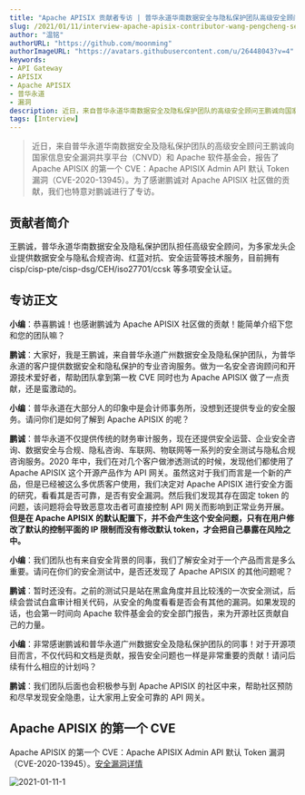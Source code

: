 ```yaml
---
title: "Apache APISIX 贡献者专访 | 普华永道华南数据安全与隐私保护团队高级安全顾问王鹏诚"
slug: /2021/01/11/interview-apache-apisix-contributor-wang-pengcheng-senior-security-advisor-of-pwc-south-china-data-security-and-privacy-protection-team
author: "温铭"
authorURL: "https://github.com/moonming"
authorImageURL: "https://avatars.githubusercontent.com/u/26448043?v=4"
keywords:
- API Gateway
- APISIX
- Apache APISIX
- 普华永道
- 漏洞
description: 近日，来自普华永道华南数据安全及隐私保护团队的高级安全顾问王鹏诚向国家信息安全漏洞共享平台（CNVD）和 Apache 软件基金会，报告了 Apache APISIX 的第一个 CVE：Apache APISIX Admin API 默认 Token 漏洞（CVE-2020-13945）。为了感谢鹏诚对 Apache APISIX 社区做的贡献，我们也特意对鹏诚进行了专访。
tags: [Interview]
---
```


> 近日，来自普华永道华南数据安全及隐私保护团队的高级安全顾问王鹏诚向国家信息安全漏洞共享平台（CNVD）和 Apache 软件基金会，报告了 Apache APISIX 的第一个 CVE：Apache APISIX Admin API 默认 Token 漏洞（CVE-2020-13945）。为了感谢鹏诚对 Apache APISIX 社区做的贡献，我们也特意对鹏诚进行了专访。

<!--truncate-->

## 贡献者简介

王鹏诚，普华永道华南数据安全及隐私保护团队担任高级安全顾问，为多家龙头企业提供数据安全与隐私合规咨询、红蓝对抗、安全运营等技术服务，目前拥有 cisp/cisp-pte/cisp-dsg/CEH/iso27701/ccsk 等多项安全认证。

## 专访正文

**小编**：恭喜鹏诚！也感谢鹏诚为 Apache APISIX 社区做的贡献！能简单介绍下您和您的团队嘛？

**鹏诚**：大家好，我是王鹏诚，来自普华永道广州数据安全及隐私保护团队，为普华永道的客户提供数据安全和隐私保护的专业咨询服务。做为一名安全咨询顾问和开源技术爱好者，帮助团队拿到第一枚 CVE 同时也为 Apache APISIX 做了一点贡献，还是蛮激动的。

**小编**：普华永道在大部分人的印象中是会计师事务所，没想到还提供专业的安全服务。请问你们是如何了解到 Apache APISIX 的呢？

**鹏诚**：普华永道不仅提供传统的财务审计服务，现在还提供安全运营、企业安全咨询、数据安全与合规、隐私咨询、车联网、物联网等一系列的安全测试与隐私合规咨询服务。2020 年中，我们在对几个客户做渗透测试的时候，发现他们都使用了 Apache APISIX 这个开源产品作为 API 网关。虽然这对于我们而言是一个新的产品，但是已经被这么多优质客户使用，我们决定对 Apache APISIX 进行安全方面的研究，看看其是否可靠，是否有安全漏洞。然后我们发现其存在固定 token 的问题，该问题将会导致恶意攻击者可直接控制 API 网关而影响到正常业务开展。**但是在 Apache APISIX 的默认配置下，并不会产生这个安全问题，只有在用户修改了默认的控制平面的 IP 限制而没有修改默认 token，才会把自己暴露在风险之中。**

**小编**：我们团队也有来自安全背景的同事，我们了解安全对于一个产品而言是多么重要。请问在你们的安全测试中，是否还发现了 Apache APISIX 的其他问题呢？

**鹏诚**：暂时还没有。之前的测试只是站在黑盒角度并且比较浅的一次安全测试，后续会尝试白盒审计相关代码，从安全的角度看看是否会有其他的漏洞。如果发现的话，也会第一时间向 Apache 软件基金会的安全部门报告，来为开源社区贡献自己的力量。

**小编**：非常感谢鹏诚和普华永道广州数据安全及隐私保护团队的同事！对于开源项目而言，不仅代码和文档是贡献，报告安全问题也一样是非常重要的贡献！请问后续有什么相应的计划吗？

**鹏诚**：我们团队后面也会积极参与到 Apache APISIX 的社区中来，帮助社区预防和尽早发现安全隐患，让大家用上安全可靠的 API 网关。

## Apache APISIX 的第一个 CVE

Apache APISIX 的第一个 CVE：Apache APISIX Admin API 默认 Token 漏洞（CVE-2020-13945）。[安全漏洞详情](https://nvd.nist.gov/vuln/detail/CVE-2020-13945)

![2021-01-11-1](https://static.apiseven.com/202108/1639461621848-2d567a42-7cab-44ab-8afc-a9c80c8a3ab8.png)
